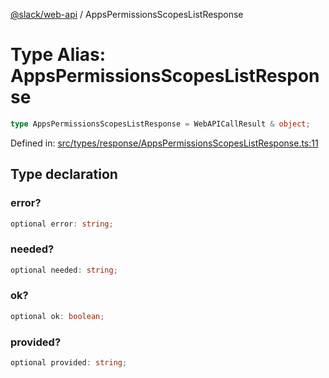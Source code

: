 [@slack/web-api](../index.md) / AppsPermissionsScopesListResponse

# Type Alias: AppsPermissionsScopesListResponse

```ts
type AppsPermissionsScopesListResponse = WebAPICallResult & object;
```

Defined in: [src/types/response/AppsPermissionsScopesListResponse.ts:11](https://github.com/slackapi/node-slack-sdk/blob/main/packages/web-api/src/types/response/AppsPermissionsScopesListResponse.ts#L11)

## Type declaration

### error?

```ts
optional error: string;
```

### needed?

```ts
optional needed: string;
```

### ok?

```ts
optional ok: boolean;
```

### provided?

```ts
optional provided: string;
```
